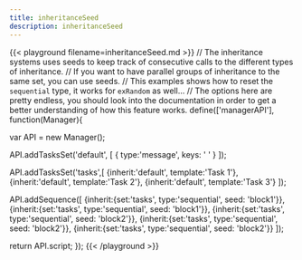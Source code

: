 ```yaml
---
title: inheritanceSeed
description: inheritanceSeed
---
```


{{< playground filename=inheritanceSeed.md >}}
// The inheritance systems uses seeds to keep track of consecutive calls to the different types of inheritance.
// If you want to have parallel groups of inheritance to the same set, you can use seeds.
// This examples shows how to reset the `sequential` type, it works for `exRandom` as well...
// The options here are pretty endless, you should look into the documentation in order to get a better understanding of how this feature works.
define(['managerAPI'], function(Manager){

  var API = new Manager();

  API.addTasksSet('default', [
  	{
  		type:'message',
  		keys: ' '
  	}
  ]);

  API.addTasksSet('tasks',[
    {inherit:'default', template:'Task 1'},
    {inherit:'default', template:'Task 2'},
    {inherit:'default', template:'Task 3'}
  ]);

  API.addSequence([
    {inherit:{set:'tasks', type:'sequential', seed: 'block1'}},
    {inherit:{set:'tasks', type:'sequential', seed: 'block1'}},
    {inherit:{set:'tasks', type:'sequential', seed: 'block2'}},
    {inherit:{set:'tasks', type:'sequential', seed: 'block2'}},
    {inherit:{set:'tasks', type:'sequential', seed: 'block2'}}
  ]);

  return API.script;
});
{{< /playground >}}
